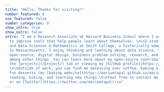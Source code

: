 ```yaml
---
title: "Hello. Thanks for visiting!"
number_featured: 0
use_featured: false
number_categories: 0
show_intro: true
show_outro: false
intro: "I am a Research Associate at Harvard Business School where I work with data
  to improve tools that help people learn about themselves. \n\nI studied Statistical
  and Data Sciences & Mathematics at Smith College, a historically women's college
  in Massachusetts. I enjoy thinking and learning about data science, technology advancement,
  open-source, digital design, business problem solving, research, and technical communication
  among other things. You can learn more about my open-source contributions by visiting 
  the [projects](/project/) tab or viewing my [GitHub profile](https://github.com/mariumtapal).
  \n\nOutside of work, you can find me obsessing over coffee, baking all sorts of
  fun desserts (my [baking website](https://mariumtapal.github.io/marium-bakes/)),
  reading, biking, and learning new things.\n\nFeel free to contact me via [email](mailto::mariumtapal@gmail.com)
  or on [Twitter](https://twitter.com/mariumtapal)!\n"
---
```

